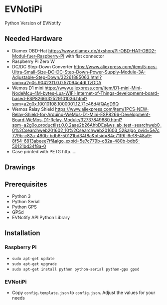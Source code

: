# EVNotiPi
Python Version of EVNotify

## Needed Hardware
- Diamex OBD-Hat  https://www.diamex.de/dxshop/PI-OBD-HAT-OBD2-Modul-fuer-Raspberry-PI with flat connector
- Raspberry Pi Zero W
- DC/DC Step-Down Converter  https://www.aliexpress.com/item/5-pcs-Ultra-Small-Size-DC-DC-Step-Down-Power-Supply-Module-3A-Adjustable-Step-Down/32261885063.html?spm=a2g0s.9042311.0.0.57094c4dLTzDDA
- Wemos D1 mini  https://www.aliexpress.com/item/D1-mini-Mini-NodeMcu-4M-bytes-Lua-WIFI-Internet-of-Things-development-board-based-ESP8266/32529101036.html?spm=a2g0x.10010108.1000001.12.71c46d4fQAgD9Q
- Wemos Ralay Shield  https://www.aliexpress.com/item/1PCS-NEW-Relay-Shield-for-Arduino-WeMos-D1-Mini-ESP8266-Development-Board-WeMos-D1-Relay-Module/32737849680.html?spm=a2g0o.productlist.0.0.2aae2b26AhbDEs&ws_ab_test=searchweb0_0%2Csearchweb201602_10%2Csearchweb201603_52&algo_pvid=5e7c779b-c82a-480b-bdb6-50121bd34f8a&btsid=84c71f9f-6e18-48a9-8f54-6813abeee7ff&algo_expid=5e7c779b-c82a-480b-bdb6-50121bd34f8a-0
- Case printed with PETG  http.....

## Drawings


## Prerequisites
- Python 3
- Python Serial
- Python GPS
- GPSd
- EVNotify API Python Library

## Installation
### Raspberry Pi
- `sudo apt-get update`
- `sudo apt-get upgrade`
- `sudo apt-get install python python-serial python-gps gpsd`
### EVNotiPi
- Copy `config.template.json` to `config.json`. Adjust the values for your needs

